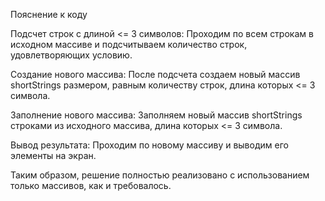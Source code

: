 Пояснение к коду

Подсчет строк с длиной <= 3 символов:
Проходим по всем строкам в исходном массиве и подсчитываем количество строк, удовлетворяющих условию.

Создание нового массива:
После подсчета создаем новый массив shortStrings размером, равным количеству строк, длина которых <= 3 символа.

Заполнение нового массива:
Заполняем новый массив shortStrings строками из исходного массива, длина которых <= 3 символа.

Вывод результата:
Проходим по новому массиву и выводим его элементы на экран.

Таким образом, решение полностью реализовано с использованием только массивов, как и требовалось.